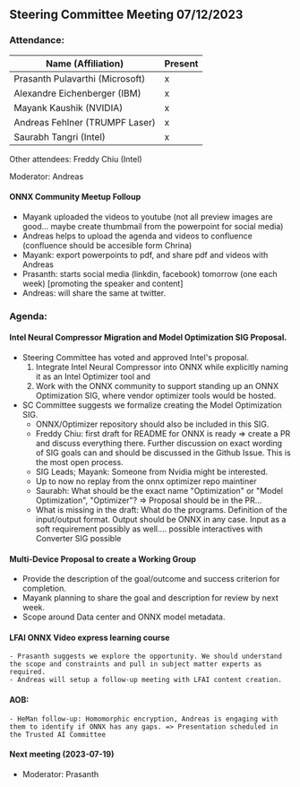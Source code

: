 ## Steering Committee Meeting 07/12/2023

### Attendance:

| Name (Affiliation)              | Present  |
| ------------------------------- | -------- |
| Prasanth Pulavarthi (Microsoft) | x  |
| Alexandre Eichenberger (IBM)    | x |
| Mayank Kaushik (NVIDIA)         | x |
| Andreas Fehlner (TRUMPF Laser)  | x |
| Saurabh Tangri (Intel)          | x |

Other attendees: Freddy Chiu (Intel)

Moderator: Andreas


#### ONNX Community Meetup Folloup
 - Mayank uploaded the videos to youtube (not all preview images are good... maybe create thumbmail from the powerpoint for social media)
 - Andreas helps to upload the agenda and videos to confluence (confluence should be accesible form Chrina)
 - Mayank: export powerpoints to pdf, and share pdf and videos with Andreas
 - Prasanth: starts social media (linkdin, facebook) tomorrow (one each week) [promoting the speaker and content]
 - Andreas: will share the same at twitter.


### Agenda:  
  #### Intel Neural Compressor Migration and Model Optimization SIG Proposal.
  - Steering Committee has voted and approved Intel's proposal.
    1.	Integrate Intel Neural Compressor into ONNX while explicitly naming it as an Intel Optimizer tool and
    2.	Work with the ONNX community to support standing up an ONNX Optimization SIG, where vendor optimizer tools would be hosted.
  - SC Committee suggests we formalize creating the Model Optimization SIG.
    - ONNX/Optimizer repository should also be included in this SIG.
    - Freddy Chiu: first draft for README for ONNX is ready => create a PR and discuss everything there. Further discussion on exact wording of SIG goals can and should be discussed in the Github Issue. This is the most open process.
    - SIG Leads; Mayank: Someone from Nvidia might be interested. 
    - Up to now no replay from the onnx optimizer repo maintiner
    - Saurabh: What should be the exact name "Optimization" or "Model Optimization", "Optimizer"? => Proposal should be in the PR...
    - What is missing in the draft: What do the programs. Definition of the input/output format. Output should be ONNX in any case. Input as a soft requirement possibly as well.... possible interactives with Converter SIG possible
  
  #### Multi-Device Proposal to create a Working Group
  - Provide the description of the goal/outcome and success criterion for completion.
  - Mayank planning to share the goal and description for review by next week.
  - Scope around Data center and ONNX model metadata.

   #### LFAI ONNX Video express learning course
    - Prasanth suggests we explore the opportunity. We should understand the scope and constraints and pull in subject matter experts as required.
    - Andreas will setup a follow-up meeting with LFAI content creation.

   #### AOB:
    - HeMan follow-up: Homomorphic encryption, Andreas is engaging with them to identify if ONNX has any gaps. => Presentation scheduled in the Trusted AI Committee
  
  #### Next meeting (2023-07-19)
  - Moderator: Prasanth

